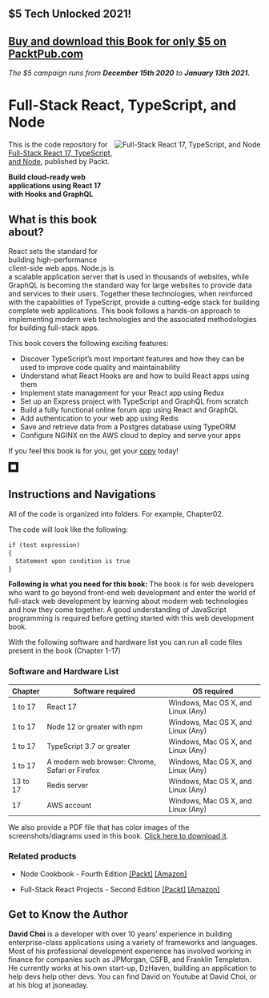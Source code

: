## $5 Tech Unlocked 2021!
[Buy and download this Book for only $5 on PacktPub.com](https://www.packtpub.com/product/full-stack-react-typescript-and-node/9781839219931)
-----
*The $5 campaign         runs from __December 15th 2020__ to __January 13th 2021.__*

# Full-Stack React, TypeScript, and Node

<a href="https://www.packtpub.com/product/full-stack-react-typescript-and-node/9781839219931"><img src="https://static.packt-cdn.com/products/9781839219931/cover/smaller" alt="Full-Stack React 17, TypeScript, and Node" height="256px" align="right"></a>

This is the code repository for [Full-Stack React 17, TypeScript, and Node](https://www.packtpub.com/in/web-development/full-stack-react-17-typescript-and-node?utm_source=github&utm_medium=repository&utm_campaign=9781839219931), published by Packt.

**Build cloud-ready web applications using React 17 with Hooks and GraphQL**

## What is this book about?
React sets the standard for building high-performance client-side web apps. Node.js is a scalable application server that is used in thousands of websites, while GraphQL is becoming the standard way for large websites to provide data and services to their users. Together these technologies, when reinforced with the capabilities of TypeScript, provide a cutting-edge stack for building complete web applications. This book follows a hands-on approach to implementing modern web technologies and the associated methodologies for building full-stack apps. 

This book covers the following exciting features:
* Discover TypeScript’s most important features and how they can be used to improve code quality and maintainability
* Understand what React Hooks are and how to build React apps using them
* Implement state management for your React app using Redux
* Set up an Express project with TypeScript and GraphQL from scratch
* Build a fully functional online forum app using React and GraphQL
* Add authentication to your web app using Redis
* Save and retrieve data from a Postgres database using TypeORM
* Configure NGINX on the AWS cloud to deploy and serve your apps

If you feel this book is for you, get your [copy](https://www.amazon.com/dp/1839219939) today!

<a href="https://www.packtpub.com/?utm_source=github&utm_medium=banner&utm_campaign=GitHubBanner"><img src="https://raw.githubusercontent.com/PacktPublishing/GitHub/master/GitHub.png" alt="https://www.packtpub.com/" border="5" /></a>

## Instructions and Navigations
All of the code is organized into folders. For example, Chapter02.

The code will look like the following:
```
if (test expression)
{
  Statement upon condition is true
}
```

**Following is what you need for this book:**
The book is for web developers who want to go beyond front-end web development and enter the world of full-stack web development by learning about modern web technologies and how they come together. A good understanding of JavaScript programming is required before getting started with this web development book.

With the following software and hardware list you can run all code files present in the book (Chapter 1-17)

### Software and Hardware List

| Chapter  | Software required                   | OS required                        |
| -------- | ------------------------------------| -----------------------------------|
| 1 to 17  |React 17    | Windows, Mac OS X, and Linux (Any) |
| 1 to 17  | Node 12 or greater with npm      | Windows, Mac OS X, and Linux (Any) |
| 1 to 17  | TypeScript 3.7 or greater    | Windows, Mac OS X, and Linux (Any) |
| 1 to 17  | A modern web browser: Chrome, Safari or Firefox      | Windows, Mac OS X, and Linux (Any) |
| 13 to 17  | Redis server      | Windows, Mac OS X, and Linux (Any) |
| 17  | AWS account     | Windows, Mac OS X, and Linux (Any) |

We also provide a PDF file that has color images of the screenshots/diagrams used in this book. [Click here to download it]().

### Related products
* Node Cookbook - Fourth Edition [[Packt]](https://www.packtpub.com/product/node-cookbook-fourth-edition/9781838558758) [[Amazon]](https://www.amazon.com/dp/1838558756)

* Full-Stack React Projects - Second Edition [[Packt]](https://www.packtpub.com/product/full-stack-react-projects-second-edition/9781839215414) [[Amazon]](https://www.amazon.com/dp/1839215410)


## Get to Know the Author
**David Choi**
is a developer with over 10 years’ experience in building enterprise-class applications using a variety of frameworks and languages. Most of his professional development experience has involved working in finance for companies such as JPMorgan, CSFB, and Franklin Templeton. He currently works at his own start-up, DzHaven, building an application to help devs help other devs.
You can find David on Youtube at David Choi, or at his blog at jsoneaday.


